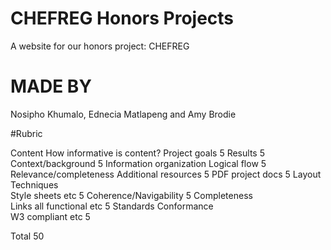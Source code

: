# CHEFREG Honors Projects
A website for our honors project: CHEFREG
# MADE BY 
Nosipho Khumalo, Ednecia Matlapeng and Amy Brodie

#Rubric 

Content	How informative is content?
 	Project goals	5
 	 Results	5
 	 Context/background	5
 	 Information organization	Logical flow	5
 	 Relevance/completeness	Additional resources	5
 	 PDF project docs	5
Layout	Techniques	
	Style sheets etc	5
 	Coherence/Navigability	 	5
 Completeness	
 	Links all functional etc	5
 Standards Conformance	
 	W3 compliant etc	5
 	
Total	 	 	50



					